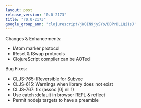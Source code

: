 ```yaml
---
layout: post
release_version: "0.0-2173"
title: "r0.0-2173"
google_group_ann: 'clojurescript/jW8IN9jySYo/DBPrDLLQi1sJ'
---
```


Changes & Enhancements:

* IAtom marker protocol
* IReset & ISwap protocols
* ClojureScript compiler can be AOTed

Bug Fixes:

* CLJS-765: IReversible for Subvec
* CLJS-615: Warnings when library does not exist
* CLJS-767: fix (assoc [0] nil 1)
* Use catch :default in browser REPL & reflect
* Permit nodejs targets to have a preamble

